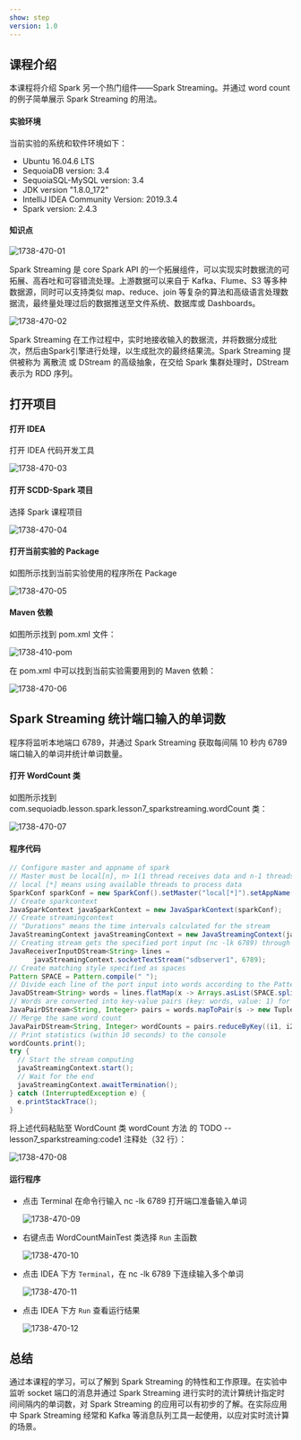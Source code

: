 ```yaml
---
show: step
version: 1.0 
---
```


## 课程介绍

本课程将介绍 Spark 另一个热门组件——Spark Streaming。并通过 word count 的例子简单展示 Spark Streaming 的用法。

#### 实验环境

当前实验的系统和软件环境如下：

* Ubuntu 16.04.6 LTS
* SequoiaDB version: 3.4
* SequoiaSQL-MySQL version: 3.4
* JDK version "1.8.0_172"
* IntelliJ IDEA Community Version: 2019.3.4
* Spark version: 2.4.3

#### 知识点

![1738-470-01](https://doc.shiyanlou.com/courses/1738/1207281/0ac1cf65cb1592f164e8d192beda79e3-0)

Spark  Streaming 是 core Spark API 的一个拓展组件，可以实现实时数据流的可拓展、高吞吐和可容错流处理。上游数据可以来自于 Kafka、Flume、S3 等多种数据源，同时可以支持类似 map、reduce、join 等复杂的算法和高级语言处理数据流，最终量处理过后的数据推送至文件系统、数据库或 Dashboards。

![1738-470-02](https://doc.shiyanlou.com/courses/1738/1207281/e27456ccdd41ab26289b5b714b5cef82-0)

Spark Streaming 在工作过程中，实时地接收输入的数据流，并将数据分成批次，然后由Spark引擎进行处理，以生成批次的最终结果流。Spark Streaming 提供被称为 离散流 或 DStream 的高级抽象，在交给 Spark 集群处理时，DStream 表示为 RDD 序列。

## 打开项目

#### 打开 IDEA

打开 IDEA 代码开发工具

![1738-470-03](https://doc.shiyanlou.com/courses/1738/1207281/bc1af44ba494781b1ad66820d670c2bc-0)

#### 打开 SCDD-Spark 项目

选择 Spark 课程项目

![1738-470-04](https://doc.shiyanlou.com/courses/1738/1207281/cbcfa7406656330373ad8cb0e65fd45a-0)

#### 打开当前实验的 Package

如图所示找到当前实验使用的程序所在 Package

![1738-470-05](https://doc.shiyanlou.com/courses/1738/1207281/ea7604b2cd9611a29e1956d34aed9b80-0)

#### Maven 依赖

如图所示找到 pom.xml 文件：

![1738-410-pom](https://doc.shiyanlou.com/courses/1738/1207281/2096e77f8ff05283b1b51e9f5182b861-0)

在 pom.xml 中可以找到当前实验需要用到的 Maven 依赖：

![1738-470-06](https://doc.shiyanlou.com/courses/1738/1207281/35d7b9dc1a5dcdc2bbcddf9799a6a143-0)



## Spark Streaming 统计端口输入的单词数

程序将监听本地端口 6789，并通过 Spark Streaming 获取每间隔 10 秒内 6789 端口输入的单词并统计单词数量。

#### 打开 WordCount 类

如图所示找到 com.sequoiadb.lesson.spark.lesson7_sparkstreaming.wordCount 类：

![1738-470-07](https://doc.shiyanlou.com/courses/1738/1207281/ae7bce8e8ee892843cc8d43744baef53-0)

#### 程序代码

  ```java
// Configure master and appname of spark
// Master must be local[n], n> 1(1 thread receives data and n-1 threads process data)
// local [*] means using available threads to process data
SparkConf sparkConf = new SparkConf().setMaster("local[*]").setAppName("streaming word count");
// Create sparkcontext
JavaSparkContext javaSparkContext = new JavaSparkContext(sparkConf);
// Create streamingcontext
// "Durations" means the time intervals calculated for the stream
JavaStreamingContext javaStreamingContext = new JavaStreamingContext(javaSparkContext, Durations.seconds(10));
// Creating stream gets the specified port input (nc -lk 6789) through socket.
JavaReceiverInputDStream<String> lines =
        javaStreamingContext.socketTextStream("sdbserver1", 6789);
// Create matching style specified as spaces
Pattern SPACE = Pattern.compile(" ");
// Divide each line of the port input into words according to the Pattern
JavaDStream<String> words = lines.flatMap(x -> Arrays.asList(SPACE.split(x)).iterator());
// Words are converted into key-value pairs (key: words, value: 1) for merging easily.
JavaPairDStream<String, Integer> pairs = words.mapToPair(s -> new Tuple2<>(s, 1));
// Merge the same word count
JavaPairDStream<String, Integer> wordCounts = pairs.reduceByKey((i1, i2) -> i1 + i2);
// Print statistics (within 10 seconds) to the console
wordCounts.print();
try {
    // Start the stream computing
    javaStreamingContext.start();
    // Wait for the end
    javaStreamingContext.awaitTermination();
} catch (InterruptedException e) {
    e.printStackTrace();
}
  ```

将上述代码粘贴至 WordCount 类 wordCount 方法 的 TODO -- lesson7_sparkstreaming:code1 注释处（32 行）：

![1738-470-08](https://doc.shiyanlou.com/courses/1738/1207281/b6c86e1dd9766893c802a8ba15bbe0eb-0)

#### 运行程序

* 点击 Terminal 在命令行输入 nc -lk 6789 打开端口准备输入单词

  ![1738-470-09](https://doc.shiyanlou.com/courses/1738/1207281/4fb77dd9aea07e4276c68335df6aef51-0)

* 右键点击 WordCountMainTest 类选择 `Run` 主函数

  ![1738-470-10](https://doc.shiyanlou.com/courses/1738/1207281/615e68129524097a4c37749bf3ee2609-0)

* 点击 IDEA 下方 `Terminal`，在 nc -lk  6789 下连续输入多个单词

  ![1738-470-11](https://doc.shiyanlou.com/courses/1738/1207281/025664e8a2638fd8227121b9618536e0-0)

* 点击 IDEA 下方 `Run` 查看运行结果

  ![1738-470-12](https://doc.shiyanlou.com/courses/1738/1207281/e3a20017a109782b6727e420faead7a4-0)

## 总结

通过本课程的学习，可以了解到 Spark Streaming 的特性和工作原理。在实验中监听 socket 端口的消息并通过 Spark Streaming 进行实时的流计算统计指定时间间隔内的单词数，对 Spark Streaming 的应用可以有初步的了解。在实际应用中 Spark Streaming 经常和 Kafka 等消息队列工具一起使用，以应对实时流计算的场景。
